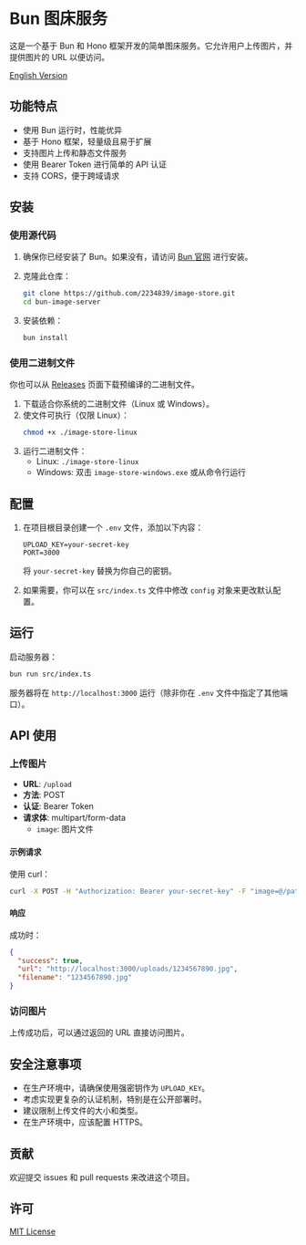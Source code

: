 # Bun 图床服务

这是一个基于 Bun 和 Hono 框架开发的简单图床服务。它允许用户上传图片，并提供图片的 URL 以便访问。

[English Version](README.md)

## 功能特点

- 使用 Bun 运行时，性能优异
- 基于 Hono 框架，轻量级且易于扩展
- 支持图片上传和静态文件服务
- 使用 Bearer Token 进行简单的 API 认证
- 支持 CORS，便于跨域请求

## 安装

### 使用源代码

1. 确保你已经安装了 Bun。如果没有，请访问 [Bun 官网](https://bun.sh/) 进行安装。

2. 克隆此仓库：

   ```bash
   git clone https://github.com/2234839/image-store.git
   cd bun-image-server
   ```

3. 安装依赖：

   ```bash
   bun install
   ```

### 使用二进制文件

你也可以从 [Releases](https://github.com/2234839/image-store/releases) 页面下载预编译的二进制文件。

1. 下载适合你系统的二进制文件（Linux 或 Windows）。
2. 使文件可执行（仅限 Linux）：
   ```bash
   chmod +x ./image-store-linux
   ```
3. 运行二进制文件：
   - Linux: `./image-store-linux`
   - Windows: 双击 `image-store-windows.exe` 或从命令行运行

## 配置

1. 在项目根目录创建一个 `.env` 文件，添加以下内容：

   ```
   UPLOAD_KEY=your-secret-key
   PORT=3000
   ```

   将 `your-secret-key` 替换为你自己的密钥。

2. 如果需要，你可以在 `src/index.ts` 文件中修改 `config` 对象来更改默认配置。

## 运行

启动服务器：

```bash
bun run src/index.ts
```

服务器将在 `http://localhost:3000` 运行（除非你在 `.env` 文件中指定了其他端口）。

## API 使用

### 上传图片

- **URL**: `/upload`
- **方法**: POST
- **认证**: Bearer Token
- **请求体**: multipart/form-data
  - `image`: 图片文件

#### 示例请求

使用 curl：

```bash
curl -X POST -H "Authorization: Bearer your-secret-key" -F "image=@/path/to/your/image.jpg" http://localhost:3000/upload
```

#### 响应

成功时：

```json
{
  "success": true,
  "url": "http://localhost:3000/uploads/1234567890.jpg",
  "filename": "1234567890.jpg"
}
```

### 访问图片

上传成功后，可以通过返回的 URL 直接访问图片。

## 安全注意事项

- 在生产环境中，请确保使用强密钥作为 `UPLOAD_KEY`。
- 考虑实现更复杂的认证机制，特别是在公开部署时。
- 建议限制上传文件的大小和类型。
- 在生产环境中，应该配置 HTTPS。

## 贡献

欢迎提交 issues 和 pull requests 来改进这个项目。

## 许可

[MIT License](LICENSE)
